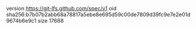 version https://git-lfs.github.com/spec/v1
oid sha256:b7b07b2abb68a78817a5ebe8e695d59c00de7809d39fc9e7e2e01d9674b6e9c1
size 17688
